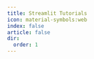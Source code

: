```yaml
---
title: Streamlit Tutorials
icon: material-symbols:web
index: false
article: false
dir:
  order: 1
---
```


<Catalog />
